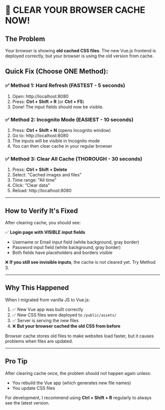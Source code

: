 # 🔄 CLEAR YOUR BROWSER CACHE NOW!

## The Problem
Your browser is showing **old cached CSS files**. The new Vue.js frontend is deployed correctly, but your browser is using the old version from cache.

## Quick Fix (Choose ONE Method):

### ✅ Method 1: Hard Refresh (FASTEST - 5 seconds)
1. Open: http://localhost:8080
2. Press: **Ctrl + Shift + R** (or **Ctrl + F5**)
3. Done! The input fields should now be visible.

### ✅ Method 2: Incognito Mode (EASIEST - 10 seconds)
1. Press: **Ctrl + Shift + N** (opens Incognito window)
2. Go to: http://localhost:8080
3. The inputs will be visible in Incognito mode
4. You can then clear cache in your regular browser

### ✅ Method 3: Clear All Cache (THOROUGH - 30 seconds)
1. Press: **Ctrl + Shift + Delete**
2. Select: "Cached images and files"
3. Time range: "All time"
4. Click: "Clear data"
5. Reload: http://localhost:8080

---

## How to Verify It's Fixed

After clearing cache, you should see:

✅ **Login page with VISIBLE input fields**
- Username or Email input field (white background, gray border)
- Password input field (white background, gray border)
- Both fields have placeholders and borders visible

❌ **If you still see invisible inputs**, the cache is not cleared yet. Try Method 3.

---

## Why This Happened

When I migrated from vanilla JS to Vue.js:
1. ✅ New Vue app was built correctly
2. ✅ New CSS files were deployed to `/public/assets/`
3. ✅ Server is serving the new files
4. ❌ **But your browser cached the old CSS from before**

Browser cache stores old files to make websites load faster, but it causes problems when files are updated.

---

## Pro Tip

After clearing cache once, the problem should not happen again unless:
- You rebuild the Vue app (which generates new file names)
- You update CSS files

For development, I recommend using **Ctrl + Shift + R** regularly to always see the latest version.
